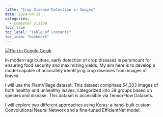 ```yaml
---
title: "Crop Disease Detection in Images"
date: 2024-04-19
categories:
  - computer vision
toc: true
toc_label: "Table of Contents"
toc_icon: "bookmark"
---
```

[![Run in Google Colab](https://img.shields.io/badge/Colab-Run_in_Google_Colab-blue?logo=Google&logoColor=FDBA18)](https://colab.research.google.com/drive/1w4vPmpTiKWLiIjrrkWBJ-Ry-VP9XCqns?usp=sharing)

In modern agriculture, early detection of crop diseases is paramount for ensuring food security and maximizing yields. My aim here is to develop a model capable of accurately identifying crop diseases from images of leaves.

I will use the PlantVillage dataset. This dataset comprises 54,303 images of both healthy and unhealthy leaves, categorized into 38 groups based on species and disease. This dataset is accessible via TensorFlow Datasets.

I will explore two different approaches using Keras: a hand-built custom Convolutional Neural Network and a fine-tuned EfficientNet model.

